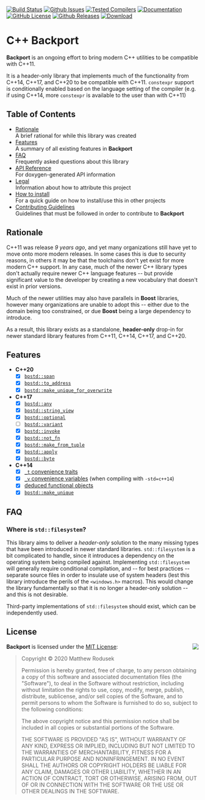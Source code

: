 [![Build Status](https://github.com/bitwizeshift/BackportCpp/workflows/build/badge.svg)](https://github.com/bitwizeshift/BackportCpp/actions)
[![Github Issues](https://img.shields.io/github/issues/bitwizeshift/BackportCpp.svg)](http://github.com/bitwizeshift/BackportCpp/issues)
[![Tested Compilers](https://img.shields.io/badge/compilers-gcc%20%7C%20clang%20%7C%20msvc-blue.svg)](#tested-compilers)
[![Documentation](https://img.shields.io/badge/docs-doxygen-blue.svg)](http://bitwizeshift.github.io/BackportCpp)
[![GitHub License](https://img.shields.io/badge/license-MIT-blue.svg)](https://raw.githubusercontent.com/bitwizeshift/BackportCpp/master/LICENSE)
[![Github Releases](https://img.shields.io/github/v/release/bitwizeshift/BackportCpp.svg?include_prereleases)](https://github.com/bitwizeshift/BackportCpp/releases)
[![Download](https://api.bintray.com/packages/bitwizeshift/Backport/Backport%3Abackport/images/download.svg)](https://bintray.com/bitwizeshift/Backport/Backport%3Abackport/_latestVersion)

# C++ Backport

**Backport** is an ongoing effort to bring modern C++ utilities to be compatible
with C++11.

It is a header-only library that implements much of the functionality from
C++14, C++17, and C++20 to be compatible with C++11. `constexpr` support is
conditionally enabled based on the language setting of the compiler (e.g.
if using C++14, more `constexpr` is available to the user than with C++11)

## Table of Contents

* [Rationale](#rationale) \
  A brief rational for while this library was created
* [Features](#features) \
  A summary of all existing features in **Backport**
* [FAQ](#faq) \
  Frequently asked questions about this library
* [API Reference](https://bitwizeshift.github.io/BackportCpp/api/latest/manual.html) \
  For doxygen-generated API information
* [Legal](doc/legal.md) \
  Information about how to attribute this project
* [How to install](doc/installing.md) \
  For a quick guide on how to install/use this in other projects
* [Contributing Guidelines](.github/CONTRIBUTING.md) \
  Guidelines that must be followed in order to contribute to **Backport**

## Rationale

C++11 was release _9 years ago_, and yet many organizations still have yet to
move onto more modern releases. In some cases this is due to security reasons,
in others it may be that the toolchains don't yet exist for more modern C++
support. In any case, much of the newer C++ library types don't actually
require newer C++ language features -- but provide significant value to the
developer by creating a new vocabulary that doesn't exist in prior versions.

Much of the newer utilities may also have parallels in **Boost** libraries,
however many organizations are unable to adopt this -- either due to the domain
being too constrained, or due **Boost** being a large dependency to introduce.

As a result, this library exists as a standalone, **header-only** drop-in for
newer standard library features from C++11, C++14, C++17, and C++20.

## Features

* **C++20**
  * [x] [`bpstd::span`](include/bpstd/span.hpp)
  * [x] [`bpstd::to_address`](include/bpstd/memory.hpp)
  * [x] [`bpstd::make_unique_for_overwrite`](include/bpstd/memory.hpp)
* **C++17**
  * [x] [`bpstd::any`](include/bpstd/any.hpp)
  * [x] [`bpstd::string_view`](include/bpstd/string_view.hpp)
  * [x] [`bpstd::optional`](include/bpstd/optional.hpp)
  * [ ] [`bpstd::variant`](include/bpstd/variant.hpp)
  * [x] [`bpstd::invoke`](include/bpstd/functional.hpp)
  * [x] [`bpstd::not_fn`](include/bpstd/functional.hpp)
  * [x] [`bpstd::make_from_tuple`](include/bpstd/tuple.hpp)
  * [x] [`bpstd::apply`](include/bpstd/tuple.hpp)
  * [x] [`bpstd::byte`](include/bpstd/cstddef.hpp)
* **C++14**
  * [x] [`_t` convenience traits](include/bpstd/type_traits.hpp)
  * [x] [`_v` convenience variables](include/bpstd/type_traits.hpp) (when compiling with `-std=c++14`)
  * [x] [deduced functional objects](include/bpstd/functional.hpp)
  * [x] [`bpstd::make_unique`](include/bpstd/memory.hpp)

## FAQ

### Where is `std::filesystem`?

This library aims to deliver a _header-only_ solution to the many missing
types that have been introduced in newer standard libraries. `std::filesystem`
is a bit complicated to handle, since it introduces a dependency on the
operating system being compiled against. Implementing `std::filesystem` will
generally require conditional compilation, and -- for best practices --
separate source files in order to insulate use of system headers (lest this
library introduce the perils of the `<windows.h>` macros). This would change the
library fundamentally so that it is no longer a header-only solution -- and this
is not desirable.

Third-party implementations of `std::filesystem` should exist, which can be
independently used.

## <a name="license"></a>License

<img align="right" src="http://opensource.org/trademarks/opensource/OSI-Approved-License-100x137.png">

**Backport** is licensed under the
[MIT License](http://opensource.org/licenses/MIT):

> Copyright &copy; 2020 Matthew Rodusek
>
> Permission is hereby granted, free of charge, to any person obtaining a copy
> of this software and associated documentation files (the "Software"), to deal
> in the Software without restriction, including without limitation the rights
> to use, copy, modify, merge, publish, distribute, sublicense, and/or sell
> copies of the Software, and to permit persons to whom the Software is
> furnished to do so, subject to the following conditions:
>
> The above copyright notice and this permission notice shall be included in all
> copies or substantial portions of the Software.
>
> THE SOFTWARE IS PROVIDED "AS IS", WITHOUT WARRANTY OF ANY KIND, EXPRESS OR
> IMPLIED, INCLUDING BUT NOT LIMITED TO THE WARRANTIES OF MERCHANTABILITY,
> FITNESS FOR A PARTICULAR PURPOSE AND NONINFRINGEMENT. IN NO EVENT SHALL THE
> AUTHORS OR COPYRIGHT HOLDERS BE LIABLE FOR ANY CLAIM, DAMAGES OR OTHER
> LIABILITY, WHETHER IN AN ACTION OF CONTRACT, TORT OR OTHERWISE, ARISING FROM,
> OUT OF OR IN CONNECTION WITH THE SOFTWARE OR THE USE OR OTHER DEALINGS IN THE
> SOFTWARE.
